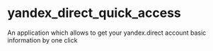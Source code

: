 # yandex_direct_quick_access
An application which allows to get your yandex.direct account basic information by one click
